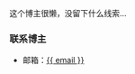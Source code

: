 <script setup>
const email = 'buyihuang@outlook.com';

</script>


这个博主很懒，没留下什么线索...

### 联系博主

- 邮箱：<a href="mailto:{{ email }}">{{ email }}</a>